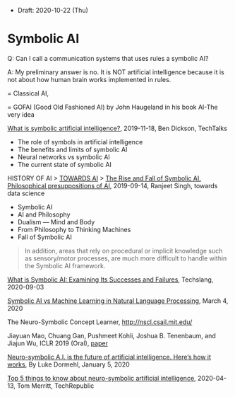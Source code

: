 * Draft: 2020-10-22 (Thu)

# Symbolic AI

Q: Can I call a communication systems that uses rules a symbolic AI?

A: My preliminary answer is no. It is NOT artificial intelligence because it is not about how human brain works implemented in rules. 

= Classical AI, 

= GOFAI (Good Old Fashioned AI) by John Haugeland in his book AI-The very idea

[What is symbolic artificial intelligence?](https://bdtechtalks.com/2019/11/18/what-is-symbolic-artificial-intelligence/), 2019-11-18, Ben Dickson, TechTalks

* The role of symbols in artificial intelligence
* The benefits and limits of symbolic AI
* Neural networks vs symbolic AI
* The current state of symbolic AI

HISTORY OF AI > [TOWARDS AI](https://towardsai.net/) > [The Rise and Fall of Symbolic AI. Philosophical presuppositions of AI](https://towardsdatascience.com/rise-and-fall-of-symbolic-ai-6b7abd2420f2), 2019-09-14, Ranjeet Singh, towards data science

* Symbolic AI
* AI and Philosophy
* Dualism — Mind and Body
* From Philosophy to Thinking Machines
* Fall of Symbolic AI

> In addition, areas that rely on procedural or implicit knowledge such as sensory/motor processes, are much more difficult to handle within the Symbolic AI framework.

[What is Symbolic AI: Examining Its Successes and Failures](https://www.techslang.com/what-is-symbolic-ai-examining-its-successes-and-failures/), Techslang, 2020-09-03

[Symbolic AI vs Machine Learning in Natural Language Processing](https://www.inbenta.com/en/blog/symbolic-ai-vs-machine-learning/), March 4, 2020

The Neuro-Symbolic Concept Learner, http://nscl.csail.mit.edu/

Jiayuan Mao, Chuang Gan, Pushmeet Kohli, Joshua B. Tenenbaum, and Jiajun Wu, ICLR 2019 (Oral), [paper](http://nscl.csail.mit.edu/data/papers/2019ICLR-NSCL.pdf)

[Neuro-symbolic A.I. is the future of artificial intelligence. Here’s how it works](https://www.digitaltrends.com/cool-tech/neuro-symbolic-ai-the-future/), By Luke Dormehl, January 5, 2020

[Top 5 things to know about neuro-symbolic artificial intelligence](https://www.techrepublic.com/article/top-5-things-to-know-about-neuro-symbolic-artificial-intelligence/), 2020-04-13, Tom Merritt, TechRepublic

